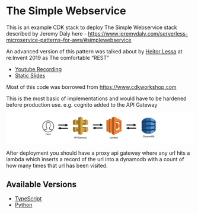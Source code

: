 # The Simple Webservice

This is an example CDK stack to deploy The Simple Webservice stack described by Jeremy Daly here - https://www.jeremydaly.com/serverless-microservice-patterns-for-aws/#simplewebservice

An advanced version of this pattern was talked about by [Heitor Lessa](https://twitter.com/heitor_lessa) at re:Invent 2019 as The comfortable “REST”

* [Youtube Recording](https://www.youtube.com/watch?v=9IYpGTS7Jy0)
* [Static Slides](https://d1.awsstatic.com/events/reinvent/2019/REPEAT_3_Serverless_architectural_patterns_and_best_practices_ARC307-R3.pdf)

Most of this code was borrowed from https://www.cdkworkshop.com

This is the most basic of implementations and would have to be hardened before production use. e.g. cognito added to the API Gateway

![Architecture](https://raw.githubusercontent.com/cdk-patterns/serverless/master/the-simple-webservice/img/architecture.png)

After deployment you should have a proxy api gateway where any url hits a lambda which inserts a record of the url into a dynamodb with a count of how many times that url has been visited. 

## Available Versions

 * [TypeScript](typescript/)
 * [Python](python/)

